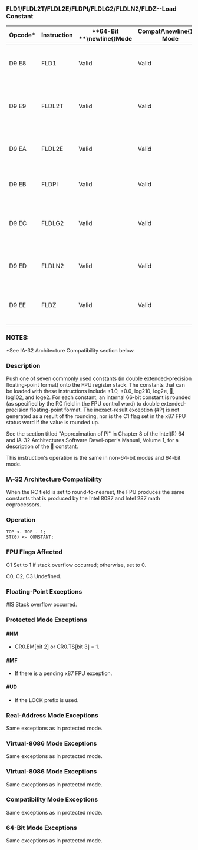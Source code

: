 ### FLD1/FLDL2T/FLDL2E/FLDPI/FLDLG2/FLDLN2/FLDZ--Load Constant


|**Opcode***|**Instruction**|**64-Bit **\newline{}**Mode**|**Compat/**\newline{}**Leg Mode**|**Description**|
|-----------|---------------|-----------------------------|---------------------------------|---------------|
|D9 E8|FLD1|Valid|Valid|Push +1.0 onto the FPU register stack.|
|D9 E9|FLDL2T|Valid|Valid|Push log210 onto the FPU register stack.|
|D9 EA|FLDL2E|Valid|Valid|Push log2e onto the FPU register stack.|
|D9 EB|FLDPI|Valid|Valid|Push  onto the FPU register stack.|
|D9 EC|FLDLG2|Valid|Valid|Push log102 onto the FPU register stack.|
|D9 ED|FLDLN2|Valid|Valid|Push loge2 onto the FPU register stack.|
|D9 EE|FLDZ|Valid|Valid|Push +0.0 onto the FPU register stack.|
### NOTES:


*See IA-32 Architecture Compatibility section below.

### Description


Push one of seven commonly used constants (in double extended-precision floating-point format) onto the FPU register stack. The constants that can be loaded with these instructions include +1.0, +0.0, log210, log2e, , log102, and loge2. For each constant, an internal 66-bit constant is rounded (as specified by the RC field in the FPU control word) to double extended-precision floating-point format. The inexact-result exception (#P) is not generated as a result of the rounding, nor is the C1 flag set in the x87 FPU status word if the value is rounded up. 

See the section titled "Approximation of Pi" in Chapter 8 of the Intel(R) 64 and IA-32 Architectures Software Devel-oper's Manual, Volume 1, for a description of the  constant.

This instruction's operation is the same in non-64-bit modes and 64-bit mode.

### IA-32 Architecture Compatibility


When the RC field is set to round-to-nearest, the FPU produces the same constants that is produced by the Intel 8087 and Intel 287 math coprocessors.


### Operation

```info-verb
TOP <- TOP - 1;
ST(0) <- CONSTANT;
```
### FPU Flags Affected


C1 Set to 1 if stack overflow occurred; otherwise, set to 0.

C0, C2, C3  Undefined.

### Floating-Point Exceptions


#IS Stack overflow occurred.


### Protected Mode Exceptions

#### #NM
* CR0.EM[bit 2] or CR0.TS[bit 3] = 1.

#### #MF
* If there is a pending x87 FPU exception.

#### #UD
* If the LOCK prefix is used.

### Real-Address Mode Exceptions



Same exceptions as in protected mode.


### Virtual-8086 Mode Exceptions



Same exceptions as in protected mode.


### Virtual-8086 Mode Exceptions



Same exceptions as in protected mode.


### Compatibility Mode Exceptions



Same exceptions as in protected mode.


### 64-Bit Mode Exceptions



Same exceptions as in protected mode.

